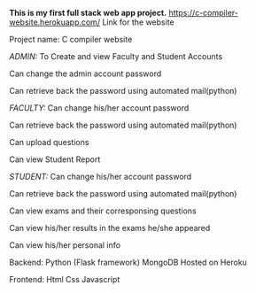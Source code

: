 **This is my first full stack web app project.**
https://c-compiler-website.herokuapp.com/
Link for the website

  Project name: C compiler website

_ADMIN:_
To Create and view Faculty and Student Accounts

Can change the admin account password

Can retrieve back the password using automated mail(python)

_FACULTY:_
Can change his/her account password

Can retrieve back the password using automated mail(python)

Can upload questions

Can view Student Report

_STUDENT:_
Can change his/her account password

Can retrieve back the password using automated mail(python)

Can view exams and their corresponsing questions

Can view his/her results in the exams he/she appeared

Can view his/her personal info


 


Backend:
Python (Flask framework)
MongoDB
Hosted on Heroku

Frontend:
Html
Css
Javascript

